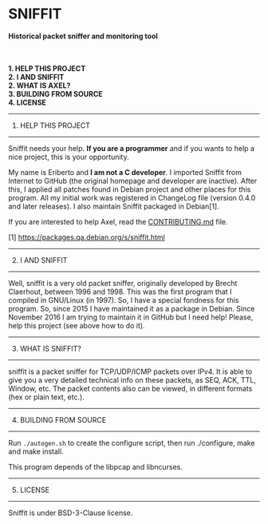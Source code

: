 # SNIFFIT
**Historical packet sniffer and monitoring tool**


<br><br>
**1. HELP THIS PROJECT**<br>
**2. I AND SNIFFIT**<br>
**2. WHAT IS AXEL?**<br>
**3. BUILDING FROM SOURCE**<br>
**4. LICENSE**<br>



--------------------
1. HELP THIS PROJECT
--------------------

Sniffit needs your help. **If you are a programmer** and if you wants to
help a nice project, this is your opportunity.

My name is Eriberto and **I am not a C developer**. I imported Sniffit from
Internet to GitHub (the original homepage and developer are inactive).
After this, I applied all patches found in Debian project and other
places for this program. All my initial work was registered in ChangeLog
file (version 0.4.0 and later releases). I also maintain Sniffit packaged
in Debian[1].

If you are interested to help Axel, read the [CONTRIBUTING.md](CONTRIBUTING.md) file.

[1] https://packages.qa.debian.org/s/sniffit.html<br>


----------------
2. I AND SNIFFIT
----------------

Well, sniffit is a very old packet sniffer, originally developed by
Brecht Claerhout, between 1996 and 1998. This was the first program
that I compiled in GNU/Linux (in 1997). So, I have a special fondness for
this program. So, since 2015 I have maintained it as a package in Debian.
Since November 2016 I am trying to maintain it in GitHub but I need help!
Please, help this project (see above how to do it).


-------------------
3. WHAT IS SNIFFIT?
-------------------

sniffit is a packet sniffer for TCP/UDP/ICMP packets over IPv4. It is able
to give you a very detailed technical info on these packets, as SEQ, ACK, TTL,
Window, etc. The packet contents also can be viewed, in different formats
(hex or plain text, etc.).


-----------------------
4. BUILDING FROM SOURCE
-----------------------

Run `./autogen.sh` to create the configure script, then run
./configure, make and make install.

This program depends of the libpcap and libncurses.


----------
5. LICENSE
----------

Sniffit is under BSD-3-Clause license.

